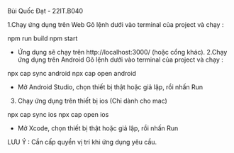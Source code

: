 Bùi Quốc Đạt - 22IT.B040

1.Chạy ứng dụng trên Web
Gõ lệnh dưới vào terminal của project và chạy :

  npm run build
  npm start

  - Ứng dụng sẽ chạy trên http://localhost:3000/ (hoặc cổng khác).
2.Chạy ứng dụng trên Android
Gõ lệnh dưới vào terminal của project và chạy :

  npx cap sync android
  npx cap open android

- Mở Android Studio, chọn thiết bị thật hoặc giả lập, rồi nhấn Run

3. Chạy ứng dụng trên thiết bị ios (Chỉ dành cho mac)

npx cap sync ios
npx cap open ios 

- Mở Xcode, chọn thiết bị thật hoặc giả lập, rồi nhấn Run

LƯU Ý : Cần cấp quyền vị trí khi ứng dụng yêu cầu.
